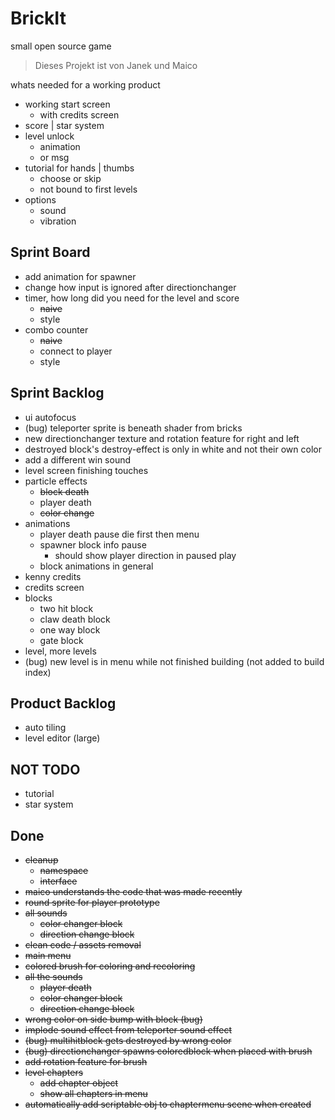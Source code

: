 # BrickIt
small open source game

> Dieses Projekt ist von
> Janek und Maico

whats needed for a working product
- working start screen
	- with credits screen
- score | star system
- level unlock
	- animation
	- or msg
- tutorial for hands | thumbs
	- choose or skip
	- not bound to first levels
- options
	- sound
	- vibration


## Sprint Board
- add animation for spawner
- change how input is ignored after directionchanger
- timer, how long did you need for the level and score
	- ~~naive~~
	- style
- combo counter
	- ~~naive~~
	- connect to player
	- style

## Sprint Backlog
- ui autofocus
- (bug) teleporter sprite is beneath shader from bricks
- new directionchanger texture and rotation feature for right and left
- destroyed block's destroy-effect is only in white and not their own color
- add a different win sound
- level screen finishing touches
- particle effects
	- ~~block death~~
	- player death
	- ~~color change~~
- animations
	- player death pause
	  die first then menu
	- spawner block info pause
		- should show player direction
		  in paused play
    - block animations in general
- kenny credits
- credits screen
- blocks
	- two hit block
	- claw death block
	- one way block
	- gate block
- level, more levels
- (bug) new level is in menu while not finished building (not added to build index)

## Product Backlog
- auto tiling
- level editor (large)

## NOT TODO
- tutorial
- star system


## Done
- ~~cleanup~~
	- ~~namespace~~
	- ~~interface~~
- ~~maico understands the code that was made recently~~
- ~~round sprite for player prototype~~
- ~~all sounds~~
	- ~~color changer block~~
	- ~~direction change block~~
- ~~clean code / assets removal~~
- ~~main menu~~
- ~~colored brush for coloring and recoloring~~
- ~~all the sounds~~
	- ~~player death~~
	- ~~color changer block~~
	- ~~direction change block~~
- ~~wrong color on side bump with block (bug)~~
- ~~implode sound effect from teleporter sound effect~~
- ~~(bug) multihitblock gets destroyed by wrong color~~
- ~~(bug) directionchanger spawns coloredblock when placed with brush~~
- ~~add rotation feature for brush~~
- ~~level chapters~~
	- ~~add chapter object~~
	- ~~show all chapters in menu~~
- ~~automatically add scriptable obj to chaptermenu scene when created~~
